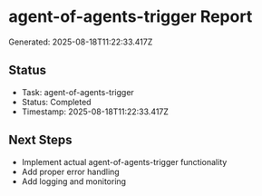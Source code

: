 # agent-of-agents-trigger Report

Generated: 2025-08-18T11:22:33.417Z

## Status
- Task: agent-of-agents-trigger
- Status: Completed
- Timestamp: 2025-08-18T11:22:33.417Z

## Next Steps
- Implement actual agent-of-agents-trigger functionality
- Add proper error handling
- Add logging and monitoring
